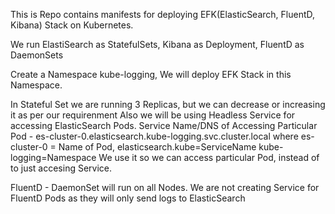 This is Repo contains manifests  for  deploying  EFK(ElasticSearch, FluentD, Kibana) Stack on Kubernetes.

We run ElastiSearch as StatefulSets, Kibana as Deployment, FluentD as DaemonSets


Create a Namespace kube-logging, We will deploy EFK Stack in this Namespace.

In Stateful Set we are running 3 Replicas, but we can decrease or increasing it as per our requirenment
Also we will be using Headless Service for accessing ElasticSearch Pods.
Service Name/DNS of Accessing Particular Pod - es-cluster-0.elasticsearch.kube-logging.svc.cluster.local
where es-cluster-0 = Name of Pod, elasticsearch.kube=ServiceName   kube-logging=Namespace
We use it so we can access particular Pod, instead of to just accesing Service.

FluentD - DaemonSet will run on all Nodes.
We are not creating Service for FluentD Pods as they will only send logs to ElasticSearch
